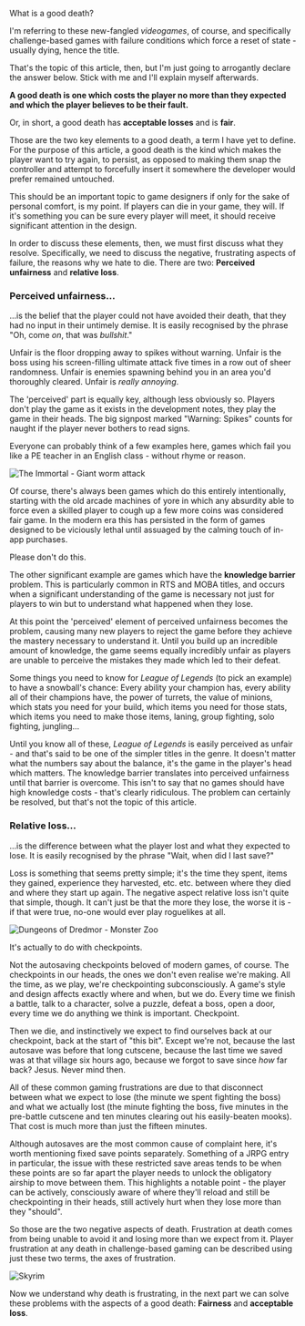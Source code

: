 What is a good death? 

I'm referring to these new-fangled *videogames*, of course, and specifically challenge-based games 
with failure conditions which force a reset of state - usually dying, hence the title. 

That's the topic of this article, then, but I'm just going to arrogantly declare the answer below. 
Stick with me and I'll explain myself afterwards. 

**A good death is one which costs the player no more than they expected and which the player believes to be their fault.**

Or, in short, a good death has **acceptable losses** and is **fair**.

Those are the two key elements to a good death, a term I have yet to define. For the purpose of this 
article, a good death is the kind which makes the player want to try again, to persist, as opposed to 
making them snap the controller and attempt to forcefully insert it somewhere the developer would 
prefer remained untouched.

This should be an important topic to game designers if only for the sake of personal comfort, is my 
point. If players can die in your game, they will. If it's something you can be sure every player will 
meet, it should receive significant attention in the design. 

In order to discuss these elements, then, we must first discuss what they resolve. Specifically, we 
need to discuss the negative, frustrating aspects of failure, the reasons why we hate to die. There are 
two: **Perceived unfairness** and **relative loss**. 

### Perceived unfairness...

...is the belief that the player could not have avoided their death, that they had no input in their 
untimely demise. It is easily recognised by the phrase "Oh, come *on*, that was *bullshit*." 

Unfair is the floor dropping away to spikes without warning.
Unfair is the boss using his screen-filling ultimate attack five times in a row out of sheer randomness.
Unfair is enemies spawning behind you in an area you'd thoroughly cleared.
Unfair is *really annoying*.

The 'perceived' part is equally key, although less obviously so. Players don't play the game as it exists 
in the development notes, they play the game in their heads. The big signpost marked "Warning: Spikes" 
counts for naught if the player never bothers to read signs.

Everyone can probably think of a few examples here, games which fail you like a PE teacher in an English 
class - without rhyme or reason. 

![The Immortal - Giant worm attack](/static/images/a_good_death/WormEatWizardRargh.png "Silly me, of *course* there's a giant wizard-eating worm in the first room.")

Of course, there's always been games which do this entirely intentionally, starting with the old arcade 
machines of yore in which any absurdity able to force even a skilled player to cough up a few more coins 
was considered fair game. In the modern era this has persisted in the form of games designed to be viciously 
lethal until assuaged by the calming touch of in-app purchases. 

Please don't do this.

The other significant example are games which have the **knowledge barrier** problem.  This is particularly common 
in RTS and MOBA titles, and occurs when a significant understanding of the game is necessary not just for 
players to win but to understand what happened when they lose. 

At this point the 'perceived' element of perceived unfairness becomes the problem, causing many new players to 
reject the game before they achieve the mastery necessary to understand it. Until you build up an incredible 
amount of knowledge, the game seems equally incredibly unfair as players are unable to perceive the mistakes 
they made which led to their defeat. 

Some things you need to know for *League of Legends* (to pick an example) to have a snowball's chance: 
Every ability your champion has, every ability all of their champions have, the power of turrets, the value of 
minions, which stats you need for your build, which items you need for those stats, which items you need to 
make those items, laning, group fighting, solo fighting, jungling...

Until you know all of these, *League of Legends* is easily perceived as unfair - and that's said to be one of 
the simpler titles in the genre. It doesn't matter what the numbers say about the balance, it's the game in 
the player's head which matters.  The knowledge barrier translates into perceived unfairness until that 
barrier is overcome. This isn't to say that no games should have high knowledge costs - that's clearly 
ridiculous. The problem can certainly be resolved, but that's not the topic of this article.

### Relative loss...

...is the difference between what the player lost and what they expected to lose. It is easily recognised by 
the phrase "Wait, when did I last save?"

Loss is something that seems pretty simple; it's the time they spent, items they gained, experience they 
harvested, etc. etc. between where they died and where they start up again. The negative aspect relative loss 
isn't quite that simple, though. It can't just be that the more they lose, the worse it is - if that were true, 
no-one would ever play roguelikes at all. 

![Dungeons of Dredmor - Monster Zoo](/static/images/a_good_death/MonsterZoo.png "Oh.")

It's actually to do with checkpoints. 

Not the autosaving checkpoints beloved of modern games, of course. The checkpoints in our heads, the ones we 
don't even realise we're making. All the time, as we play, we're checkpointing subconsciously. A game's style and 
design affects exactly where and when, but we do. Every time we finish a battle, talk to a character, solve a 
puzzle, defeat a boss, open a door, every time we do anything we think is important. Checkpoint.

Then we die, and instinctively we expect to find ourselves back at our checkpoint, back at the start of "this bit". 
Except we're not, because the last autosave was before that long cutscene, because the last time we saved was at 
that village six hours ago, because we forgot to save since *how* far back? Jesus. Never mind then. 

All of these common gaming frustrations 
are due to that disconnect between what we expect to lose (the minute we spent fighting the boss) and what we actually 
lost (the minute fighting the boss, five minutes in the pre-battle cutscene and ten minutes clearing out his easily-beaten 
mooks). That cost is much more than just the fifteen minutes.

Although autosaves are the most common cause of complaint here, it's worth mentioning fixed save points separately. 
Something of a JRPG entry in particular, the issue with these restricted save areas tends to be when 
these points are so far apart the player needs to unlock the obligatory airship to move between them. This highlights 
a notable point - the player can be actively, consciously aware of where they'll reload and still be checkpointing in 
their heads, still actively hurt when they lose more than they "should". 

So those are the two negative aspects of death. Frustration at death comes from being unable to avoid it and losing 
more than we expect from it. Player frustration at any death in challenge-based gaming can be described using just these 
two terms, the axes of frustration. 

![Skyrim](/static/images/a_good_death/TheseAxes.png "Not these axes.")

Now we understand why death is frustrating, in the next part we can solve these problems with the aspects of a good 
death: **Fairness** and **acceptable loss**.
